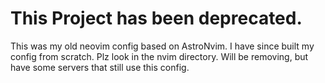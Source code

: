 # This Project has been deprecated.

This  was my old neovim config based on AstroNvim. I have since built my config from scratch.
Plz look in the nvim directory. Will be removing, but have some servers that still use this config.
